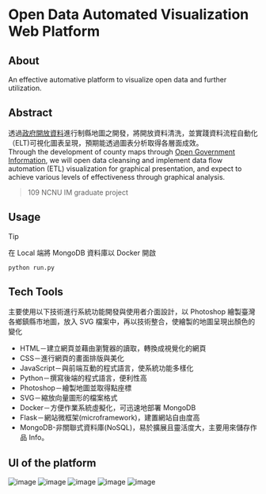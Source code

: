 # Open Data Automated Visualization Web Platform
## About
An effective automative platform to visualize open data and further utilization.
## Abstract
透過[政府開放資料](https://data.gov.tw/)進行制縣地圖之開發，將開放資料清洗，並實踐資料流程自動化（ELT)可視化圖表呈現，預期能透過圖表分析取得各層面成效。<br>
Through the development of county maps through [Open Government Information](https://data.gov.tw/), we will open data cleansing and implement data flow automation (ETL) visualization for graphical presentation, and expect to achieve various levels of effectiveness through graphical analysis.<br>
> 109 NCNU IM graduate project
## Usage
> [!TIP]
> 在 Local 端將 MongoDB 資料庫以 Docker 開啟
```
python run.py
```
## Tech Tools
主要使用以下技術進行系統功能開發與使用者介面設計，以 Photoshop 繪製臺灣各鄉鎮縣市地圖，放入 SVG 檔案中，再以技術整合，使繪製的地圖呈現出顏色的變化<br>
- HTML－建立網頁並藉由瀏覽器的讀取，轉換成視覺化的網頁
- CSS－進行網頁的畫面排版與美化
- JavaScript－與前端互動的程式語言，使系統功能多樣化
- Python－撰寫後端的程式語言，便利性高
- Photoshop－繪製地圖並取得點座標
- SVG－縮放向量圖形的檔案格式
- Docker－方便作業系統虛擬化，可迅速地部署 MongoDB
- Flask－網站微框架(microframework)，建置網站自由度高
- MongoDB-非關聯式資料庫(NoSQL)，易於擴展且靈活度大，主要用來儲存作品 Info。
## UI of the platform
![image](https://github.com/Alles1212/-projectIM/assets/82037602/f66fcdfc-4e9b-4a18-8c5b-328a150725b8)
![image](https://github.com/Alles1212/-projectIM/assets/82037602/d911721c-3426-4414-919a-166aa7f9fa8f)
![image](https://github.com/Alles1212/-projectIM/assets/82037602/48f4e2a4-1df4-461d-9491-e1218b338011)
![image](https://github.com/Alles1212/-projectIM/assets/82037602/b957bda0-b561-4fda-8324-9ed3cc00d9ba)
![image](https://github.com/Alles1212/-projectIM/assets/82037602/073bd30e-735b-4e04-86b8-4f5bb7aefa04)
